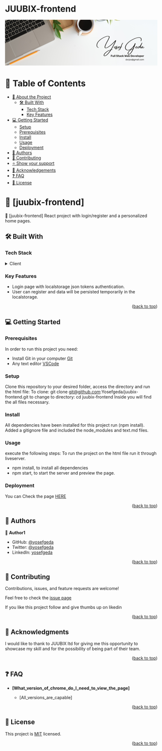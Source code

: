 # JUUBIX-frontend
<a name="readme-top"></a>
<div align="center">
  <img src="./src/asset/White%20Minimalist%20Profile%20LinkedIn%20Banner.png"/>
</div>

<!-- TABLE OF CONTENTS -->

# 📗 Table of Contents

- [📖 About the Project](#about-project)
  - [🛠 Built With](#built-with)
    - [Tech Stack](#tech-stack)
    - [Key Features](#key-features)
- [💻 Getting Started](#getting-started)
  - [Setup](#setup)
  - [Prerequisites](#prerequisites)
  - [Install](#install)
  - [Usage](#usage)
  - [Deployment](#triangular_flag_on_post-deployment)
- [👥 Authors](#authors)
- [🤝 Contributing](#contributing)
- [⭐️ Show your support](#support)
- [🙏 Acknowledgements](#acknowledgements)
- [❓ FAQ ](#faq)
- [📝 License](#license)
<!-- PROJECT DESCRIPTION -->

# 📖 [juubix-frontend] <a name="about-project"></a>


📖 [juubix-frontend]  React project with login/register and a personalized home pages.  

## 🛠 Built With <a name="built-with"></a>

### Tech Stack <a name="tech-stack"></a>

<details>
  <summary>Client</summary>
  <ul>
    <li>React</li>
  </ul>
</details>


### Key Features <a name="key-features"></a>

- Login page with localstorage json tokens authentication.
- User can register and data will be persisted temporarily in the localstorage.

<p align="right">(<a href="#readme-top">back to top</a>)</p>


<!-- GETTING STARTED -->
## 💻 Getting Started <a name="getting-started"></a>

### Prerequisites

In order to run this project you need:
- Install Git in your computer [Git](https://git-scm.com/downloads)
- Any text editor [VSCode](https://code.visualstudio.com/download) 


### Setup

Clone this repository to your desired folder, access the directory and run the html file: 
To clone: git clone git@github.com:Yosefgeda/juubix-frontend.git
to change to directory: cd juubix-frontend
Inside you will find the all files necessary.

### Install

All dependencies have been installed for this project run (npm install).
Added a gitignore file and included the node_modules and text.md files.

### Usage
execute the following steps:
To run the project on the html file run it through liveserver.
- npm install, to install all dependencies
- npm start, to start the server and preview the page.



### Deployment
You can Check the page 
<a href="https://juubix-frontend.onrender.com">HERE</a>

<p align="right">(<a href="#readme-top">back to top</a>)</p>

<!-- AUTHORS -->

## 👥 Authors <a name="authors"></a>


👤 **Author1**

- GitHub: [@yosefgeda](https://github.com/yosefgeda)
- Twitter: [@yosefgeda](https://twitter.com/yosegeda)
- LinkedIn: [yosefgeda](https://linkedin.com/in/yosefgeda)



<p align="right">(<a href="#readme-top">back to top</a>)</p>


<!-- CONTRIBUTING -->
## 🤝 Contributing <a name="contributing"></a>

Contributions, issues, and feature requests are welcome!

Feel free to check the [issue page](https://github.com/Yosefgeda/juubix-frontend/issues)

<!-- SUPPORT -->

If you like this project follow and give thumbs up on likedin

<p align="right">(<a href="#readme-top">back to top</a>)</p>


<!-- ACKNOWLEDGEMENTS -->

## 🙏 Acknowledgments <a name="acknowledgements"></a>

I would like to thank to JUUBIX ltd for giving me this opportunity to showcase my skill and for the possibility of being part of their team.

<p align="right">(<a href="#readme-top">back to top</a>)</p>


## ❓ FAQ <a name="faq"></a>


- **[What_version_of_chrome_do_I_need_to_view_the_page]**

  - [All_versions_are_capable]


<p align="right">(<a href="#readme-top">back to top</a>)</p>

## 📝 License <a name="license"></a>

This project is [MIT](./LICENSE) licensed.

<p align="right">(<a href="#readme-top">back to top</a>)</p>
